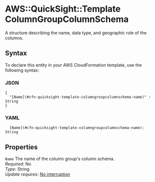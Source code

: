 # AWS::QuickSight::Template ColumnGroupColumnSchema<a name="aws-properties-quicksight-template-columngroupcolumnschema"></a>

A structure describing the name, data type, and geographic role of the columns\.

## Syntax<a name="aws-properties-quicksight-template-columngroupcolumnschema-syntax"></a>

To declare this entity in your AWS CloudFormation template, use the following syntax:

### JSON<a name="aws-properties-quicksight-template-columngroupcolumnschema-syntax.json"></a>

```
{
  "[Name](#cfn-quicksight-template-columngroupcolumnschema-name)" : String
}
```

### YAML<a name="aws-properties-quicksight-template-columngroupcolumnschema-syntax.yaml"></a>

```
  [Name](#cfn-quicksight-template-columngroupcolumnschema-name): String
```

## Properties<a name="aws-properties-quicksight-template-columngroupcolumnschema-properties"></a>

`Name`  <a name="cfn-quicksight-template-columngroupcolumnschema-name"></a>
The name of the column group's column schema\.  
*Required*: No  
*Type*: String  
*Update requires*: [No interruption](https://docs.aws.amazon.com/AWSCloudFormation/latest/UserGuide/using-cfn-updating-stacks-update-behaviors.html#update-no-interrupt)